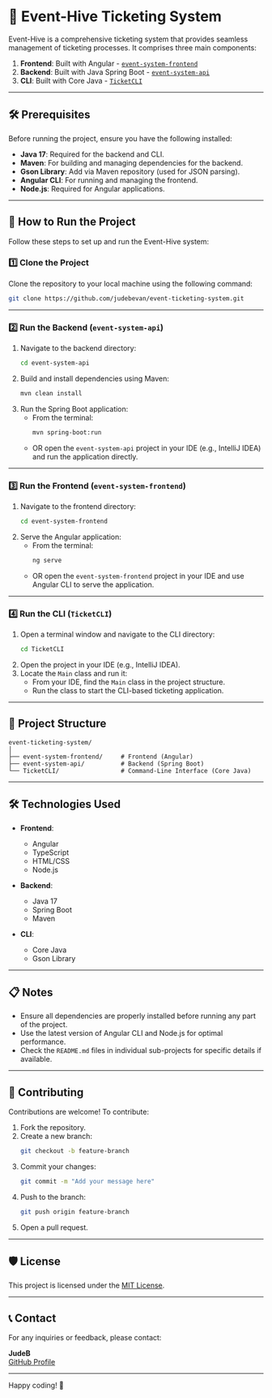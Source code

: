 # 🎫 Event-Hive Ticketing System

Event-Hive is a comprehensive ticketing system that provides seamless management of ticketing processes. It comprises three main components:

1. **Frontend**: Built with Angular - [`event-system-frontend`](./event-system-frontend)
2. **Backend**: Built with Java Spring Boot - [`event-system-api`](./event-system-api)
3. **CLI**: Built with Core Java - [`TicketCLI`](./TicketCLI)

---

## 🛠 Prerequisites

Before running the project, ensure you have the following installed:

- **Java 17**: Required for the backend and CLI.
- **Maven**: For building and managing dependencies for the backend.
- **Gson Library**: Add via Maven repository (used for JSON parsing).
- **Angular CLI**: For running and managing the frontend.
- **Node.js**: Required for Angular applications.

---

## 🚀 How to Run the Project

Follow these steps to set up and run the Event-Hive system:

### 1️⃣ Clone the Project
Clone the repository to your local machine using the following command:
```bash
git clone https://github.com/judebevan/event-ticketing-system.git
```

---

### 2️⃣ Run the Backend (`event-system-api`)
1. Navigate to the backend directory:
   ```bash
   cd event-system-api
   ```
2. Build and install dependencies using Maven:
   ```bash
   mvn clean install
   ```
3. Run the Spring Boot application:
   - From the terminal:
     ```bash
     mvn spring-boot:run
     ```
   - OR open the `event-system-api` project in your IDE (e.g., IntelliJ IDEA) and run the application directly.

---

### 3️⃣ Run the Frontend (`event-system-frontend`)
1. Navigate to the frontend directory:
   ```bash
   cd event-system-frontend
   ```
2. Serve the Angular application:
   - From the terminal:
     ```bash
     ng serve
     ```
   - OR open the `event-system-frontend` project in your IDE and use Angular CLI to serve the application.

---

### 4️⃣ Run the CLI (`TicketCLI`)
1. Open a terminal window and navigate to the CLI directory:
   ```bash
   cd TicketCLI
   ```
2. Open the project in your IDE (e.g., IntelliJ IDEA).
3. Locate the `Main` class and run it:
   - From your IDE, find the `Main` class in the project structure.
   - Run the class to start the CLI-based ticketing application.

---

## 📂 Project Structure
```
event-ticketing-system/
│
├── event-system-frontend/     # Frontend (Angular)
├── event-system-api/          # Backend (Spring Boot)
└── TicketCLI/                 # Command-Line Interface (Core Java)
```

---

## 🛠 Technologies Used

- **Frontend**:
   - Angular
   - TypeScript
   - HTML/CSS
   - Node.js

- **Backend**:
   - Java 17
   - Spring Boot
   - Maven

- **CLI**:
   - Core Java
   - Gson Library

---

## 📋 Notes

- Ensure all dependencies are properly installed before running any part of the project.
- Use the latest version of Angular CLI and Node.js for optimal performance.
- Check the `README.md` files in individual sub-projects for specific details if available.

---

## 🤝 Contributing

Contributions are welcome! To contribute:
1. Fork the repository.
2. Create a new branch:
   ```bash
   git checkout -b feature-branch
   ```
3. Commit your changes:
   ```bash
   git commit -m "Add your message here"
   ```
4. Push to the branch:
   ```bash
   git push origin feature-branch
   ```
5. Open a pull request.

---

## 🛡 License
This project is licensed under the [MIT License](./LICENSE).

---

## 📞 Contact

For any inquiries or feedback, please contact:

**JudeB**  
[GitHub Profile](https://github.com/judebevan)

---

Happy coding! 🚀
